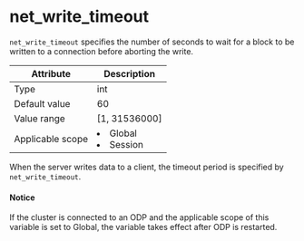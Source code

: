 # net_write_timeout

`net_write_timeout` specifies the number of seconds to wait for a block to be written to a connection before aborting the write.

| **Attribute** | **Description** |
|--------|------------------------------------------------------------------------------------------------------------|
| Type | int |
| Default value | 60 |
| Value range | \[1, 31536000\] |
| Applicable scope | <li> Global   <li> Session |

When the server writes data to a client, the timeout period is specified by `net_write_timeout`.

<main id="notice" type='notice'>
    <h4>Notice</h4>
    <p>If the cluster is connected to an ODP and the applicable scope of this variable is set to Global, the variable takes effect after ODP is restarted. </p>
  </main>
